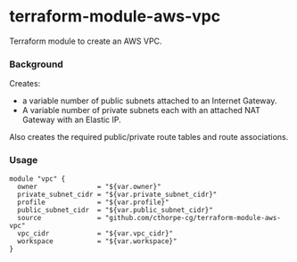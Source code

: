 # terraform-module-aws-vpc
Terraform module to create an AWS VPC.

### Background

Creates:
 
- a variable number of public subnets attached to an Internet Gateway.
- A variable number of private subnets each with an attached NAT Gateway with an Elastic IP.

Also creates the required public/private route tables and route associations.

### Usage

```
module "vpc" {
  owner               = "${var.owner}"
  private_subnet_cidr = "${var.private_subnet_cidr}"
  profile             = "${var.profile}"
  public_subnet_cidr  = "${var.public_subnet_cidr}"
  source              = "github.com/cthorpe-cg/terraform-module-aws-vpc"
  vpc_cidr            = "${var.vpc_cidr}"
  workspace           = "${var.workspace}"
}
```

